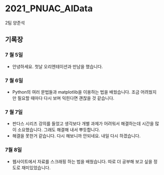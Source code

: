 # 2021_PNUAC_AIData
 2팀 양준석

## 기록장

### 7 월 5일
+ 안녕하세요. 첫날 오리엔테이션과 만남을 했습니다.

### 7 월 6일
+ Python의 여러 문법들과 matplotlib을 이용하는 법을 배웠습니다. 조금 어려웠지만 필요할 때마다 다시 보며 익힌다면 괜찮을 것 같습니다.

### 7 월 7일
+ 판다스 시리즈 강의를 들었고 생각보다 개별 과제가 어려워서 해결하는데 시간을 많이 소요했습니다. 그래도 해결해 내서 뿌듯합니다.
+ 해결을 못한거 같습니다. 다시 해보니까 안되네요. 내일 다시 하겠습니다.

### 7월 8일
+ 웹사이트에서 자료를 스크래핑 하는 법을 배웠습니다. 따로 더 공부해 보고 싶을 정도로 재미있었습니다.
